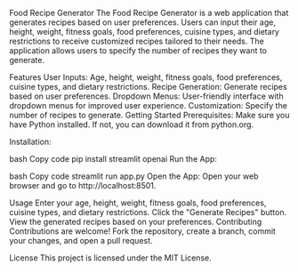 Food Recipe Generator
The Food Recipe Generator is a web application that generates recipes based on user preferences. Users can input their age, height, weight, fitness goals, food preferences, cuisine types, and dietary restrictions to receive customized recipes tailored to their needs. The application allows users to specify the number of recipes they want to generate.

Features
User Inputs: Age, height, weight, fitness goals, food preferences, cuisine types, and dietary restrictions.
Recipe Generation: Generate recipes based on user preferences.
Dropdown Menus: User-friendly interface with dropdown menus for improved user experience.
Customization: Specify the number of recipes to generate.
Getting Started
Prerequisites: Make sure you have Python installed. If not, you can download it from python.org.

Installation:

bash
Copy code
pip install streamlit openai
Run the App:

bash
Copy code
streamlit run app.py
Open the App:
Open your web browser and go to http://localhost:8501.

Usage
Enter your age, height, weight, fitness goals, food preferences, cuisine types, and dietary restrictions.
Click the "Generate Recipes" button.
View the generated recipes based on your preferences.
Contributing
Contributions are welcome! Fork the repository, create a branch, commit your changes, and open a pull request.

License
This project is licensed under the MIT License.
